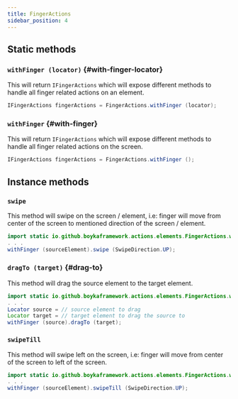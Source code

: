 ```yaml
---
title: FingerActions
sidebar_position: 4
---
```


## Static methods

### `withFinger (locator)` {#with-finger-locator}

This will return `IFingerActions` which will expose different methods to handle all finger related actions on an element.

```java
IFingerActions fingerActions = FingerActions.withFinger (locator);
```

### `withFinger` {#with-finger}

This will return `IFingerActions` which will expose different methods to handle all finger related actions on the screen.

```java
IFingerActions fingerActions = FingerActions.withFinger ();
```

## Instance methods

### `swipe`

This method will swipe on the screen / element, i.e: finger will move from center of the screen to mentioned direction of the screen / element.

```java
import static io.github.boykaframework.actions.elements.FingerActions.withFinger;
. . .
withFinger (sourceElement).swipe (SwipeDirection.UP);
```

### `dragTo (target)` {#drag-to}

This method will drag the source element to the target element.

```java
import static io.github.boykaframework.actions.elements.FingerActions.withFinger;
. . .
Locator source = // source element to drag
Locator target = // target element to drag the source to
withFinger (source).dragTo (target);
```

### `swipeTill`

This method will swipe left on the screen, i.e: finger will move from center of the screen to left of the screen.

```java
import static io.github.boykaframework.actions.elements.FingerActions.withFinger;
. . .
withFinger (sourceElement).swipeTill (SwipeDirection.UP);
```

